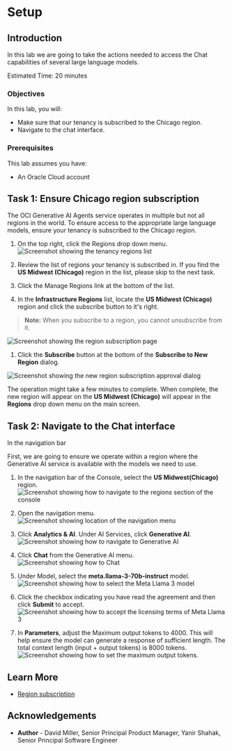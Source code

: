 # Setup

## Introduction

In this lab we are going to take the actions needed to access the Chat capabilities of several large language models. 

Estimated Time: 20 minutes

### Objectives

In this lab, you will:

* Make sure that our tenancy is subscribed to the Chicago region.
* Navigate to the chat interface.

### Prerequisites

This lab assumes you have:

* An Oracle Cloud account

## Task 1: Ensure Chicago region subscription

The OCI Generative AI Agents service operates in multiple but not all regions in the world.  To ensure access to the appropriate large language models, ensure your tenancy is subscribed to the Chicago region.


1. On the top right, click the Regions drop down menu.
![Screenshot showing the tenancy regions list](./images/regions-list.png)

1. Review the list of regions your tenancy is subscribed in. If you find the **US Midwest (Chicago)** region in the list, please skip to the next task.

1. Click the Manage Regions link at the bottom of the list.

1. In the **Infrastructure Regions** list, locate the **US Midwest (Chicago)** region and click the subscribe button to it's right.

  > **Note:** When you subscribe to a region, you cannot unsubscribe from it.

  ![Screenshot showing the region subscription page](./images/infrastructure-regions.png)

1. Click the **Subscribe** button at the bottom of the **Subscribe to New Region** dialog.

  ![Screenshot showing the new region subscription approval dialog](./images/subscribe-new-region-dialog.png)

The operation might take a few minutes to complete. When complete, the new region will appear on the **US Midwest (Chicago)** will appear in the **Regions** drop down menu on the main screen.

## Task 2: Navigate to the Chat interface

In the navigation bar

First, we are going to ensure we operate within a region where the Generative AI service is available with the models we need to use.

1. In the navigation bar of the Console, select the **US Midwest(Chicago)** region.
  ![Screenshot showing how to navigate to the regions section of the console](./images/select-chicago-region.png)

1. Open the navigation menu.
  ![Screenshot showing location of the navigation menu](./images/navigation-menu.png)

1. Click **Analytics & AI**. Under AI Services, click **Generative AI**.
  ![Screenshot showing how to navigate to Generative AI](./images/select-generative-ai.png)

1. Click **Chat** from the Generative AI menu.
  ![Screenshot showing how to Chat](./images/select-chat.png)

1. Under Model, select the **meta.llama-3-70b-instruct** model.
  ![Screenshot showing how to select the Meta Llama 3 model](./images/select-llama.png)

1. Click the checkbox indicating you have read the agreement and then click **Submit** to accept.
  ![Screenshot showing how to accept the licensing terms of Meta Llama 3](./images/llama-licensing-terms.png)

1. In **Parameters**, adjust the Maximum output tokens to 4000.  This will help ensure the model can generate a response of sufficient length.  The total context length (input + output tokens) is 8000 tokens.
  ![Screenshot showing how to set the maximum output tokens.](./images/set-output-tokens.png)



## Learn More

* [Region subscription](https://docs.oracle.com/en-us/iaas/Content/Identity/Tasks/managingregions.htm#ariaid-title7)

## Acknowledgements

* **Author** - David Miller, Senior Principal Product Manager, Yanir Shahak, Senior Principal Software Engineer
